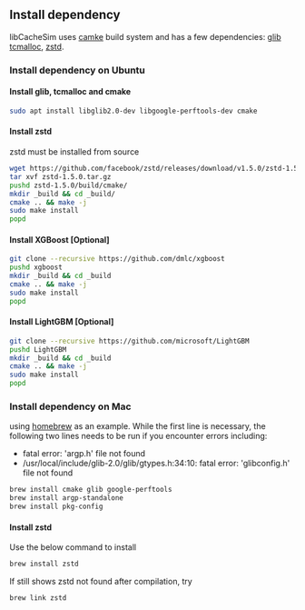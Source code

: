## Install dependency

libCacheSim uses [camke](https://cmake.org/) build system and has a few dependencies:
[glib](https://developer.gnome.org/glib/)
[tcmalloc](https://github.com/google/tcmalloc),
[zstd](https://github.com/facebook/zstd).

### Install dependency on Ubuntu

#### Install glib, tcmalloc and cmake

```bash
sudo apt install libglib2.0-dev libgoogle-perftools-dev cmake
```

#### Install zstd

zstd must be installed from source

```bash
wget https://github.com/facebook/zstd/releases/download/v1.5.0/zstd-1.5.0.tar.gz
tar xvf zstd-1.5.0.tar.gz
pushd zstd-1.5.0/build/cmake/
mkdir _build && cd _build/
cmake .. && make -j
sudo make install
popd
```

#### Install XGBoost [Optional]

```bash
git clone --recursive https://github.com/dmlc/xgboost
pushd xgboost
mkdir _build && cd _build
cmake .. && make -j
sudo make install
popd
```

#### Install LightGBM [Optional]

```bash
git clone --recursive https://github.com/microsoft/LightGBM
pushd LightGBM
mkdir _build && cd _build
cmake .. && make -j
sudo make install
popd
```

### Install dependency on Mac

using [homebrew](https://brew.sh/) as an example. While the first line is necessary, the following two lines needs to be run if you encounter errors including:

- fatal error: 'argp.h' file not found
- /usr/local/include/glib-2.0/glib/gtypes.h:34:10: fatal error: 'glibconfig.h' file not found

```bash
brew install cmake glib google-perftools
brew install argp-standalone
brew install pkg-config
```

#### Install zstd
Use the below command to install
```bash
brew install zstd
```
If still shows zstd not found after compilation, try
```bash
brew link zstd
```